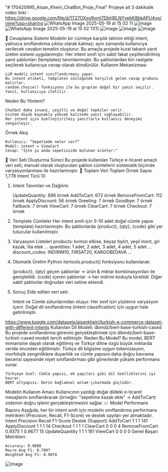 "# 170420995_Aisan_Kheiri_ChatBot_Proje_Final" 
Projeye ait 3 dakikalık video linki : https://drive.google.com/file/d/1T27OXsg9vmI7DbHRLNYyebK8bkAPU4yp/view?usp=sharing
![WhatsApp Image 2025-05-19 at 15 02 11](https://github.com/user-attachments/assets/683dd457-025c-4e68-bc3c-aeea93e9d0db)
![image](https://github.com/user-attachments/assets/1614ff08-88d4-4cfc-88e9-b594b6945cfb)
![WhatsApp Image 2025-05-19 at 15 02 11(1)](https://github.com/user-attachments/assets/9f226ff6-97ca-4c54-9598-9d25c0594f83)
![image](https://github.com/user-attachments/assets/a94a2515-1779-41c9-9804-c0a2b14717b5)
![image](https://github.com/user-attachments/assets/4a934a2c-736e-4b64-b518-a1299ebd1d84)
![image](https://github.com/user-attachments/assets/5fec48ac-3939-4208-962a-0a07c9e515b3)

🔄 Cevaplama Sistemi
Modelin bir cümleye karşılık tahmin ettiği intent, yalnızca sınıflandırma çıktısı olarak kalmaz; aynı zamanda kullanıcıya verilecek cevabın temelini oluşturur.
Bu amaçla projede kural tabanlı yanıt üretim sistemi uygulanmıştır. Her intent sınıfı için sabit fakat çeşitlendirilmiş yanıt şablonları (templates) tanımlanmıştır. Bu şablonlardan biri rastgele seçilerek kullanıcıya cevap olarak döndürülür.
Kullanım Mekanizması

    LLM modeli intent sınıflandırması yapar.
    Bu intent etiketi, templates sözlüğünde karşılık gelen cevap grubunu belirler.
    random.choice() fonksiyonu ile bu gruptan doğal bir yanıt seçilir.
    Yanıt, kullanıcıya iletilir.

Neden Bu Yöntem?

    Chatbot daha insani, çeşitli ve doğal tepkiler verir.
    Sistem düşük kaynakla yüksek kalitede yanıt sağlayabilir.
    Her intent için özelleştirilmiş yanıtlarla kullanıcı deneyimi zenginleşir.

Örnek Akış

    Kullanıcı: “Sepetimde neler var?”
    Model: intent = ViewCart
    Cevap: "İşte şu anda sepetinizde bulunan ürünler:"
📘 Veri Seti Oluşturma Süreci
Bu projede kullanılan Türkçe e-ticaret amaçlı veri seti, manuel olarak oluşturulan şablon cümlelerin sistematik biçimde varyasyonlanması ile hazırlanmıştır.
🔢 Toplam Veri
Toplam Örnek Sayısı
1,778
Intent Türü
10
1. Intent Tanımları ve Dağılımı

    UpdateQuantity: 896 örnek
    AddToCart: 672 örnek
    RemoveFromCart: 112 örnek
    ApplyDiscount: 56 örnek
    Greeting: 7 örnek
    Goodbye: 7 örnek
    Fallback: 7 örnek
    ViewCart: 7 örnek
    ClearCart: 7 örnek
    Checkout: 7 örnek

2. Template Cümleler
Her intent sınıfı için 5–10 adet doğal cümle yapısı (template) hazırlanmıştır. Bu şablonlarda {product}, {qty}, {code} gibi yer tutucular kullanılmıştır.
3. Varyasyon Listeleri
products: kırmızı elbise, beyaz tişört, yeşil mont, gri kazak, lila etek ...
quantities: 1 adet, 2 adet, 3 adet, 4 adet, 5 adet ...
discount_codes: INDIRIM10, FIRSAT20, KARGOBEDAVA ...
4. Otomatik Üretim
Python itertools.product() fonksiyonu kullanılarak:

    {product}, {qty} geçen şablonlar → ürün & miktar kombinasyonları ile genişletildi.
    {code} içeren şablonlar → her indirim koduyla türetildi.
    Diğer sabit şablonlar doğrudan veri setine eklendi.

5. Sonuç
Elde edilen veri seti:

    Intent ve Cümle sütunlarından oluşur.
    Her sınıf için yüzlerce varyasyon içerir.
    Doğal dil sınıflandırma (intent classification) için uygun hale getirilmiştir.

https://www.kaggle.com/datasets/aisankheiri/turkish-e-commerce-dataset-with-different-intents
Kullanılan Dil Modeli: dbmdz/bert-base-turkish-cased
Bu projede sınıflandırma görevini gerçekleştirmek için dbmdz/bert-base-turkish-cased modeli tercih edilmiştir.
Neden Bu Model?
Bu model, BERT mimarisine dayalı olarak eğitilmiş ve Türkçe diline özgü büyük miktarda veride önceden eğitilmiştir. Türkçe dil bilgisine uygun tokenizasyon, morfolojik zenginliklere duyarlılık ve cümle yapısını daha doğru kavrama becerisi sayesinde niyet sınıflandırması gibi görevlerde yüksek performans sunar.

    Türkçeye özel: Cümle yapısı, ek yapıları gibi dil özelliklerini iyi kavrar.
    BERT altyapısı: Derin bağlamsal anlam çıkarmada güçlüdür.

Modelin Kullanım Amacı
Kullanıcının yazdığı doğal dildeki e-ticaret mesajlarını sınıflandırarak (örneğin: "sepetime kazak ekle" → AddToCart) sistemin doğru işlemi gerçekleştirmesini sağlar.
📈 Model Performans Raporu
Aşağıda, her bir intent sınıfı için modelin sınıflandırma performans metrikleri (Precision, Recall, F1-Score) ve destek sayıları yer almaktadır.
Intent	Precision	Recall	F1-Score	Destek (Support)
AddToCart	1	1	1	141
ApplyDiscount	1	1	1	14
Checkout	1	1	1	1
ClearCart	0	0	0	4
RemoveFromCart	0.9375	1	0.9677	15
UpdateQuantity	1	1	1	181
ViewCart	0	0	0	0
Genel Başarı Metrikleri:

    Accuracy: 0.9888
    Macro Avg F1: 0.7097
    Weighted Avg F1: 0.9874
![image](https://github.com/user-attachments/assets/1ff0c33e-0332-46db-a589-1b87e86473e3)
